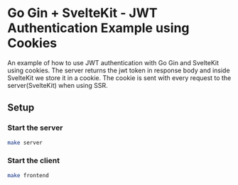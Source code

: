 # Go Gin + SvelteKit - JWT Authentication Example using Cookies

An example of how to use JWT authentication with Go Gin and SvelteKit using cookies. The server returns the jwt token in response body and inside SvelteKit we store it in a cookie. The cookie is sent with every request to the server(SvelteKit) when using SSR.

## Setup

### Start the server

```bash
make server
```

### Start the client

```bash
make frontend
```